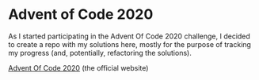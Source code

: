 # Advent of Code 2020

As I started participating in the Advent Of Code 2020 challenge, I decided to create a repo with my solutions here, mostly for the purpose of tracking my progress (and, potentially, refactoring the solutions).

[Advent Of Code 2020](https://adventofcode.com/2020) (the official website)

